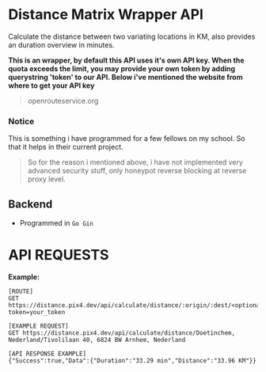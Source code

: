 # Distance Matrix Wrapper API
Calculate the distance between two variating locations in KM, also provides an duration overview in minutes.

**This is an wrapper, by default this API uses it's own API key. When the quota exceeds the limit, you may provide your own token by adding querystring 'token' to our API. Below i've mentioned the website from where to get your API key**
> openrouteservice.org

### Notice
This is something i have programmed for a few fellows on my school. So that it helps in their current project.


> So for the reason i mentioned above, i have not implemented very advanced security stuff, only honeypot reverse blocking at reverse proxy level.

## Backend
- Programmed in `Go Gin`

# API REQUESTS
**Example:**
```
[ROUTE]
GET https://distance.pix4.dev/api/calculate/distance/:origin/:dest/<optional>?token=your_token

[EXAMPLE REQUEST]
GET https://distance.pix4.dev/api/calculate/distance/Doetinchem, Nederland/Tivolilaan 40, 6824 BW Arnhem, Nederland

[API RESPONSE EXAMPLE]
{"Success":true,"Data":{"Duration":"33.29 min","Distance":"33.96 KM"}}
```
